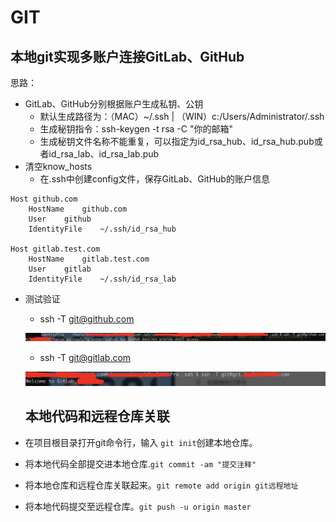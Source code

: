 # GIT

## 本地git实现多账户连接GitLab、GitHub
思路：
- GitLab、GitHub分别根据账户生成私钥、公钥
    - 默认生成路径为：（MAC）~/.ssh | （WIN）c:/Users/Administrator/.ssh
    - 生成秘钥指令：ssh-keygen -t rsa -C "你的邮箱"
    - 生成秘钥文件名称不能重复，可以指定为id_rsa_hub、id_rsa_hub.pub或者id_rsa_lab、id_rsa_lab.pub
- 清空know_hosts
  - 在.ssh中创建config文件，保存GitLab、GitHub的账户信息 

```
Host github.com
    HostName    github.com
    User    github
    IdentityFile    ~/.ssh/id_rsa_hub
    
Host gitlab.test.com
    HostName    gitlab.test.com
    User    gitlab
    IdentityFile    ~/.ssh/id_rsa_lab
```
- 测试验证
  - ssh -T git@github.com 
  
  ![avatar](./pic/github1.jpg)
  - ssh -T git@gitlab.com
  
  ![avatar](./pic/gitlab1.png)
  
  ## 本地代码和远程仓库关联
- 在项目根目录打开git命令行，输入 `git init`创建本地仓库。
- 将本地代码全部提交进本地仓库.`git commit -am "提交注释"`
- 将本地仓库和远程仓库关联起来。`git remote add origin git远程地址`
- 将本地代码提交至远程仓库。`git push -u origin master`